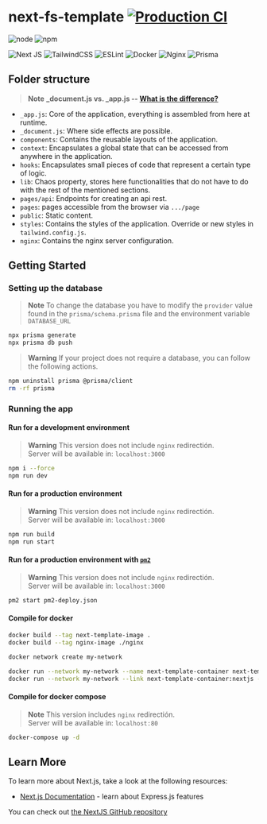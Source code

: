 # next-fs-template [![Production CI](https://github.com/hec7orci7o/next-fs-template/actions/workflows/production.yml/badge.svg)](https://github.com/hec7orci7o/next-fs-template/actions/workflows/production.yml)

![node](https://img.shields.io/badge/node-16.x-blue)
![npm](https://img.shields.io/badge/npm-8.15.0-blue)

![Next JS](https://img.shields.io/badge/Next-black?style=for-the-badge&logo=next.js&logoColor=white)
![TailwindCSS](https://img.shields.io/badge/tailwindcss-%2338B2AC.svg?style=for-the-badge&logo=tailwind-css&logoColor=white)
![ESLint](https://img.shields.io/badge/ESLint-4B3263?style=for-the-badge&logo=eslint&logoColor=white)
![Docker](https://img.shields.io/badge/docker-%230db7ed.svg?style=for-the-badge&logo=docker&logoColor=white)
![Nginx](https://img.shields.io/badge/nginx-%23009639.svg?style=for-the-badge&logo=nginx&logoColor=white)
![Prisma](https://img.shields.io/badge/Prisma-3982CE?style=for-the-badge&logo=Prisma&logoColor=white)

## Folder structure

> **Note** 
> **_document.js vs. _app.js -- [What is the difference?](https://github.com/vercel/next.js/discussions/39821)**

- `_app.js`: Core of the application, everything is assembled from here at runtime.
- `_document.js`: Where side effects are possible.
- `components`: Contains the reusable layouts of the application.
- `context`: Encapsulates a global state that can be accessed from anywhere in the application.
- `hooks`: Encapsulates small pieces of code that represent a certain type of logic.
- `lib`: Chaos property, stores here functionalities that do not have to do with the rest of the mentioned sections. 
- `pages/api`: Endpoints for creating an api rest.
- `pages`: pages accessible from the browser via `.../page`
- `public`: Static content.
- `styles`: Contains the styles of the application. Override or new styles in `tailwind.config.js`.
- `nginx`: Contains the nginx server configuration.

## Getting Started

### Setting up the database

> **Note**
> To change the database you have to modify the `provider` value found in the `prisma/schema.prisma` file and the environment variable `DATABASE_URL`

``` bash
npx prisma generate
npx prisma db push
```

> **Warning**
> If your project does not require a database, you can follow the following actions.

``` bash
npm uninstall prisma @prisma/client
rm -rf prisma
```

### Running the app

#### Run for a development environment
> **Warning** 
> This version does not include `nginx` redirectión.<br>Server will be available in: `localhost:3000`

```bash
npm i --force
npm run dev
```

#### Run for a production environment
> **Warning** 
> This version does not include `nginx` redirectión.<br>Server will be available in: `localhost:3000`

```bash
npm run build
npm run start
```

#### Run for a production environment with [`pm2`](https://pm2.keymetrics.io/)
> **Warning** 
> This version does not include `nginx` redirectión.<br>Server will be available in: `localhost:3000`
```bash
pm2 start pm2-deploy.json
```

#### Compile for docker
```bash
docker build --tag next-template-image .
docker build --tag nginx-image ./nginx

docker network create my-network

docker run --network my-network --name next-template-container next-template-image
docker run --network my-network --link next-template-container:nextjs --publish 80:80 nginx-image
```

#### Compile for docker compose
> **Note** 
> This version includes `nginx` redirectión.<br>Server will be available in: `localhost:80`

```bash
docker-compose up -d
```

## Learn More

To learn more about Next.js, take a look at the following resources:

- [Next.js Documentation](https://nextjs.org/docs) - learn about Express.js features

You can check out [the NextJS GitHub repository](https://github.com/vercel/next.js/)
